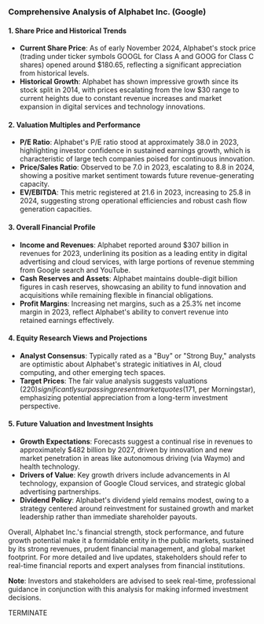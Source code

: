 ### Comprehensive Analysis of Alphabet Inc. (Google)

#### 1. Share Price and Historical Trends
- **Current Share Price**: As of early November 2024, Alphabet's stock price (trading under ticker symbols GOOGL for Class A and GOOG for Class C shares) opened around $180.65, reflecting a significant appreciation from historical levels.
- **Historical Growth**: Alphabet has shown impressive growth since its stock split in 2014, with prices escalating from the low $30 range to current heights due to constant revenue increases and market expansion in digital services and technology innovations.

#### 2. Valuation Multiples and Performance
- **P/E Ratio**: Alphabet's P/E ratio stood at approximately 38.0 in 2023, highlighting investor confidence in sustained earnings growth, which is characteristic of large tech companies poised for continuous innovation.
- **Price/Sales Ratio**: Observed to be 7.0 in 2023, escalating to 8.8 in 2024, showing a positive market sentiment towards future revenue-generating capacity.
- **EV/EBITDA**: This metric registered at 21.6 in 2023, increasing to 25.8 in 2024, suggesting strong operational efficiencies and robust cash flow generation capacities.

#### 3. Overall Financial Profile
- **Income and Revenues**: Alphabet reported around $307 billion in revenues for 2023, underlining its position as a leading entity in digital advertising and cloud services, with large portions of revenue stemming from Google search and YouTube.
- **Cash Reserves and Assets**: Alphabet maintains double-digit billion figures in cash reserves, showcasing an ability to fund innovation and acquisitions while remaining flexible in financial obligations.
- **Profit Margins**: Increasing net margins, such as a 25.3% net income margin in 2023, reflect Alphabet's ability to convert revenue into retained earnings effectively.

#### 4. Equity Research Views and Projections
- **Analyst Consensus**: Typically rated as a "Buy" or "Strong Buy," analysts are optimistic about Alphabet's strategic initiatives in AI, cloud computing, and other emerging tech spaces.
- **Target Prices**: The fair value analysis suggests valuations ($220) significantly surpassing present market quotes ($171, per Morningstar), emphasizing potential appreciation from a long-term investment perspective.

#### 5. Future Valuation and Investment Insights
- **Growth Expectations**: Forecasts suggest a continual rise in revenues to approximately $482 billion by 2027, driven by innovation and new market penetration in areas like autonomous driving (via Waymo) and health technology.
- **Drivers of Value**: Key growth drivers include advancements in AI technology, expansion of Google Cloud services, and strategic global advertising partnerships.
- **Dividend Policy**: Alphabet's dividend yield remains modest, owing to a strategy centered around reinvestment for sustained growth and market leadership rather than immediate shareholder payouts.

Overall, Alphabet Inc.'s financial strength, stock performance, and future growth potential make it a formidable entity in the public markets, sustained by its strong revenues, prudent financial management, and global market footprint. For more detailed and live updates, stakeholders should refer to real-time financial reports and expert analyses from financial institutions. 

**Note**: Investors and stakeholders are advised to seek real-time, professional guidance in conjunction with this analysis for making informed investment decisions.

TERMINATE